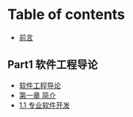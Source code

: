 # Table of contents

* [前言](README.md)

## Part1 软件工程导论

* [软件工程导论](part1-ruan-jian-gong-cheng-dao-lun/ruan-jian-gong-cheng-dao-lun.md)
* [第一章 简介](part1-ruan-jian-gong-cheng-dao-lun/di-yi-zhang-jian-jie.md)
* [1.1 专业软件开发](part1-ruan-jian-gong-cheng-dao-lun/1.1-zhuan-ye-ruan-jian-kai-fa.md)
